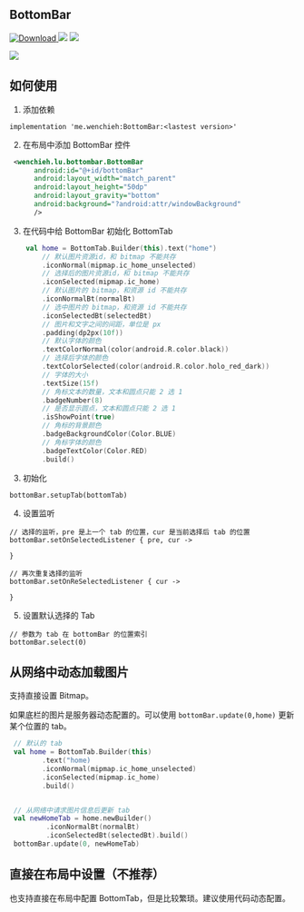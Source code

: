 ## BottomBar
 [ ![Download](https://api.bintray.com/packages/wenchieh/maven/BottomBar/images/download.svg) ](https://bintray.com/wenchieh/maven/BottomBar/_latestVersion)
 ![](https://img.shields.io/badge/build-passing-green.svg)
 ![](https://img.shields.io/badge/license-MIT-orange.svg)

![](http://7xt4re.com1.z0.glb.clouddn.com/20180515152636067658667.jpg)

## 如何使用

1. 添加依赖

```
implementation 'me.wenchieh:BottomBar:<lastest version>'
```

2. 在布局中添加 BottomBar 控件

```xml
 <wenchieh.lu.bottombar.BottomBar
      android:id="@+id/bottomBar"
      android:layout_width="match_parent"
      android:layout_height="50dp"
      android:layout_gravity="bottom"
      android:background="?android:attr/windowBackground"
      />
```

3. 在代码中给 BottomBar 初始化 BottomTab

```kotlin
    val home = BottomTab.Builder(this).text("home")
        // 默认图片资源id，和 bitmap 不能共存
        .iconNormal(mipmap.ic_home_unselected)
        // 选择后的图片资源id，和 bitmap 不能共存
        .iconSelected(mipmap.ic_home)
        // 默认图片的 bitmap，和资源 id 不能共存
        .iconNormalBt(normalBt)
        // 选中图片的 bitmap，和资源 id 不能共存
        .iconSelectedBt(selectedBt)
        // 图片和文字之间的间距，单位是 px
        .padding(dp2px(10f))
        // 默认字体的颜色
        .textColorNormal(color(android.R.color.black))
        // 选择后字体的颜色
        .textColorSelected(color(android.R.color.holo_red_dark))
        // 字体的大小
        .textSize(15f)
        // 角标文本的数量，文本和圆点只能 2 选 1
        .badgeNumber(8)
        // 是否显示圆点，文本和圆点只能 2 选 1
        .isShowPoint(true)
        // 角标的背景颜色
        .badgeBackgroundColor(Color.BLUE)
        // 角标字体的颜色
        .badgeTextColor(Color.RED)
        .build()
```

3. 初始化

```
bottomBar.setupTab(bottomTab)
```

4. 设置监听

```
// 选择的监听，pre 是上一个 tab 的位置，cur 是当前选择后 tab 的位置
bottomBar.setOnSelectedListener { pre, cur ->

}

// 再次重复选择的监听
bottomBar.setOnReSelectedListener { cur ->

}
```

5. 设置默认选择的 Tab

```
// 参数为 tab 在 bottomBar 的位置索引
bottomBar.select(0)
```

## 从网络中动态加载图片
支持直接设置 Bitmap。

如果底栏的图片是服务器动态配置的。可以使用 `bottomBar.update(0,home)` 更新某个位置的 tab。


```kotlin
 // 默认的 tab
 val home = BottomTab.Builder(this)
        .text("home)
        .iconNormal(mipmap.ic_home_unselected)
        .iconSelected(mipmap.ic_home)
        .build()


 // 从网络中请求图片信息后更新 tab
 val newHomeTab = home.newBuilder()
         .iconNormalBt(normalBt)
         .iconSelectedBt(selectedBt).build()
 bottomBar.update(0, newHomeTab)
```


## 直接在布局中设置（不推荐）
也支持直接在布局中配置 BottomTab，但是比较繁琐。建议使用代码动态配置。

